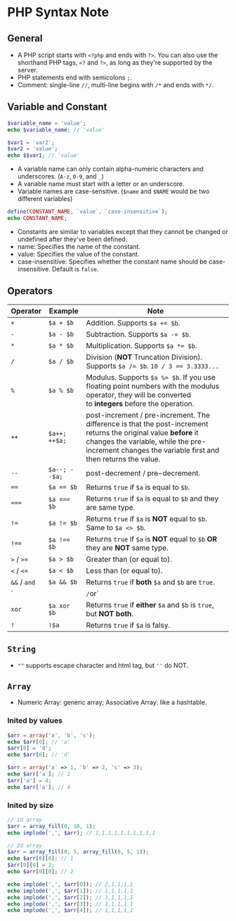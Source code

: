 PHP Syntax Note
======

## General

- A PHP script starts with `<?php` and ends with `?>`. You can also use the shorthand PHP tags, `<?` and `?>`, as long as they're supported by the server.
- PHP statements end with semicolons `;`.
- Comment: single-line `//`, multi-line begins with `/*` and ends with `*/`.

## Variable and Constant

```php
$variable_name = 'value';
echo $variable_name; // 'value'

$var1 = 'var2';
$var2 = 'value';
echo $$var1; // 'value'
```

- A variable name can only contain alpha-numeric characters and underscores. (`A-z`, `0-9`, and `_`)
- A variable name must start with a letter or an underscore.
- Variable names are case-sensitive. (`$name` and `$NAME` would be two different variables)

```php
define(CONSTANT_NAME, `value`, `case-insensitive`);
echo CONSTANT_NAME;
```

- Constants are similar to variables except that they cannot be changed or undefined after they've been defined.
- name: Specifies the name of the constant.
- value: Specifies the value of the constant.
- case-insensitive: Specifies whether the constant name should be case-insensitive. Default is `false`.

## Operators

| Operator     | Example       | Note                                                         |
| ------------ | ------------- | ------------------------------------------------------------ |
| `+`          | `$a + $b`     | Addition. Supports `$a += $b`.                               |
| `-`          | `$a - $b`     | Subtraction. Supports `$a -= $b`.                            |
| `*`          | `$a * $b`     | Multiplication. Supports `$a *= $b`.                         |
| `/`          | `$a / $b`     | Division (**NOT** Truncation Division). Supports `$a /= $b`. `10 / 3 == 3.3333...` |
| `%`          | `$a % $b`     | Modulus. Supports `$a %= $b`. If you use floating point numbers with the modulus operator, they will be converted to **integers** before the operation. |
| `++`         | `$a++; ++$a;` | post-increment / pre-increment. The difference is that the post-increment returns the original value **before** it changes the variable, while the pre-increment changes the variable first and then returns the value. |
| `--`         | `$a--; --$a;` | post-decrement / pre-decrement.                              |
| `==`         | `$a == $b`    | Returns `true` if `$a` is equal to `$b`.                     |
| `===`        | `$a === $b`   | Returns `true` if `$a` is equal to `$b` and they are same type. |
| `!=`         | `$a != $b`    | Returns `true` if `$a` is **NOT** equal to `$b`. Same to `$a <> $b`. |
| `!==`        | `$a !== $b`   | Returns `true` if `$a` is **NOT** equal to `$b` **OR** they are **NOT** same type. |
| `>` / `>=`   | `$a > $b`     | Greater than (or equal to).                                  |
| `<` / `<=`   | `$a < $b`     | Less than (or equal to).                                     |
| `&&` / `and` | `$a && $b`    | Returns `true` if **both** `$a` and `$b` are `true`.         |
| `||` / `or`  | `$a || $b`    | Returns `true` if **either** `$a` and `$b` is `true`.        |
| `xor`        | `$a xor $b`   | Returns `true` if **either** `$a` and `$b` is `true`, but **NOT both**. |
| `!`          | `!$a`         | Returns `true` if `$a` is falsy.                             |

## `String`

- `""` supports escape character and html tag, but `''` do NOT.

## `Array`

- Numeric Array: generic array; Associative Array: like a hashtable.

### Inited by values

```php
$arr = array('a', 'b', 'c');
echo $arr[0]; // 'a'
$arr[0] = 'd';
echo $arr[0]; // 'd'

$arr = array('a' => 1, 'b' => 2, 'c' => 3);
echo $arr['a']; // 1
$arr['a'] = 4;
echo $arr['a']; // 4
```

### Inited by size

```php
// 1d array
$arr = array_fill(0, 10, 1);
echo implode(',', $arr); // 1,1,1,1,1,1,1,1,1,1

// 2d array
$arr = array_fill(0, 5, array_fill(0, 5, 1));
echo $arr[0][0]; // 1
$arr[0][0] = 2;
echo $arr[0][0]; // 2

echo implode(',', $arr[0]); // 2,1,1,1,1
echo implode(',', $arr[1]); // 1,1,1,1,1
echo implode(',', $arr[2]); // 1,1,1,1,1
echo implode(',', $arr[3]); // 1,1,1,1,1
echo implode(',', $arr[4]); // 1,1,1,1,1
```
